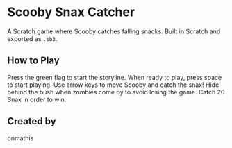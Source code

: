 # Scooby Snax Catcher
A Scratch game where Scooby catches falling snacks. Built in Scratch and exported as `.sb3`.

## How to Play
Press the green flag to start the storyline. When ready to play, press space to start playing. Use arrow keys to move Scooby and catch the snax! Hide behind the bush when zombies come by to avoid losing the game. Catch 20 Snax in order to win. 

## Created by
onmathis
